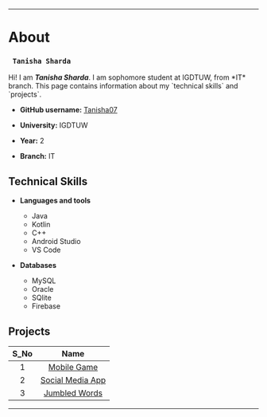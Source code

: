 ___________________________________
# About

 ### ` Tanisha Sharda`  
 <p>Hi! I am <i><b>Tanisha Sharda</b></i>. I am sophomore student at IGDTUW, from *IT* branch.  This page contains information about my `technical skills` and `projects`. 
 </p>

*  **GitHub username:** [Tanisha07](https://github.com/Tanisha07 "My Github")

*  **University:** IGDTUW

*  **Year:**   2

*  **Branch:** IT

## Technical Skills
* **Languages and tools** 
	* Java
	* Kotlin
	* C++
	* Android Studio
	* VS Code
	
* **Databases**
	* MySQL
	* Oracle
	* SQlite
	* Firebase
## Projects


| S_No| Name
| :-------------: |:-------------:|
| 1   | [Mobile Game](https://github.com/Tanisha07/CatchTheGauntlet "Game Link Github")|
| 2   | [Social Media App](https://github.com/Tanisha07/InstaClone "App Link Github") |
| 3   | [Jumbled Words](https://github.com/Tanisha07/Jumble-Rumble-Game "Game Link Github")|

<hr>